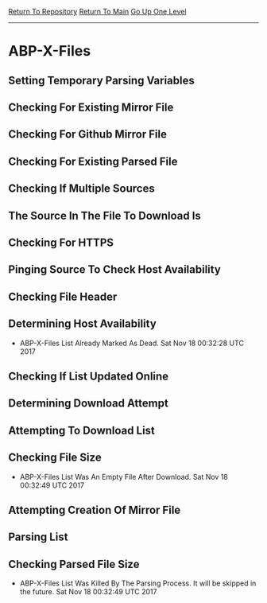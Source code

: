 [Return To Repository](https://github.com/deathbybandaid/piholeparser/)
[Return To Main](https://github.com/deathbybandaid/piholeparser/blob/master/RecentRunLogs/Mainlog.md)
[Go Up One Level](https://github.com/deathbybandaid/piholeparser/blob/master/RecentRunLogs/TopLevelScripts/30-Processing-Blacklists.md)
____________________________________
# ABP-X-Files
## Setting Temporary Parsing Variables
## Checking For Existing Mirror File
## Checking For Github Mirror File
## Checking For Existing Parsed File
## Checking If Multiple Sources
## The Source In The File To Download Is
## Checking For HTTPS
## Pinging Source To Check Host Availability
## Checking File Header
## Determining Host Availability
* ABP-X-Files List Already Marked As Dead. Sat Nov 18 00:32:28 UTC 2017
## Checking If List Updated Online
## Determining Download Attempt
## Attempting To Download List
## Checking File Size
* ABP-X-Files List Was An Empty File After Download. Sat Nov 18 00:32:49 UTC 2017
## Attempting Creation Of Mirror File
## Parsing List
## Checking Parsed File Size
* ABP-X-Files List Was Killed By The Parsing Process. It will be skipped in the future. Sat Nov 18 00:32:49 UTC 2017

